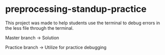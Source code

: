 # preprocessing-standup-practice

This project was made to help students use the terminal to debug errors in the less file through the terminal.

Master branch -> Solution

Practice branch -> Utilize for practice debugging